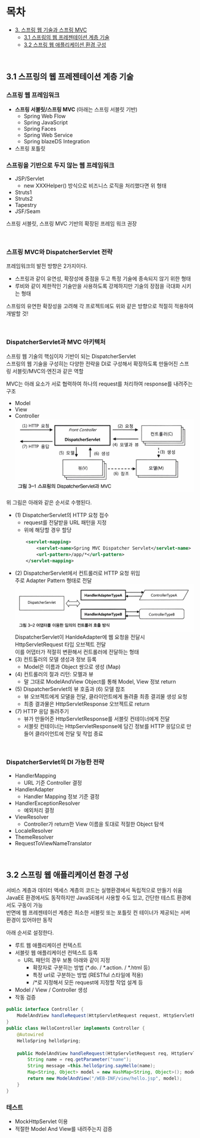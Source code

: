 # 목차    
- [3. 스프링 웹 기술과 스프링 MVC](3.-스프링-웹-기술과-스프링-MVC)
    - [3.1 스프링의 웹 프레젠테이션 계층 기술](3.1-스프링의-웹-프레젠테이션-계층-기술)
    - [3.2 스프링 웹 애플리케이션 환경 구성](3.2-스프링-웹-애플리케이션-환경-구성)

<BR>

## **3.1 스프링의 웹 프레젠테이션 계층 기술**

### **스프링 웹 프레임워크**
- **스프링 서블릿/스프링 MVC** (아래는 스프링 서블릿 기반)
    - Spring Web Flow
    - Spring JavaScript
    - Spring Faces
    - Spring Web Service
    - Spring blazeDS Integration
- 스프링 포틀릿

### **스프링을 기반으로 두지 않는 웹 프레임워크**
- JSP/Servlet
    - new XXXHelper() 방식으로 비즈니스 로직을 처리했다면 위 형태
- Struts1
- Struts2
- Tapestry
- JSF/Seam

스프링 서블릿, 스프링 MVC 기반의 확장된 프레임 워크 권장

<BR>

### **스프링 MVC와 DispatcherServlet 전략**
프레임워크의 발전 방향은 2가지이다.
- 스프링과 같이 유연성, 확장성에 중점을 두고 특정 기술에 종속되지 않기 위한 형태
- 루비와 같이 제한적인 기술만을 사용하도록 강제하지만 기술의 장점을 극대화 시키는 형태

스프링의 유연한 확장성을 고려해 각 프로젝트에도 위와 같은 방향으로 적절히 적용하여 개발할 것!

<BR>

### **DispatcherServlet과 MVC 아키텍처**
스프링 웹 기술의 핵심이자 기반이 되는 DispatcherServlet           
스프링의 웹 기술을 구성히는 다양한 전략을 DI로 구성해서 확장하도록 만들어진 스프링 서블릿/MVC의·엔진과 같은 역할            

MVC는 아래 요소가 서로 협력하여 하나의 request를 처리하여 response를 내려주는 구조
- Model
- View
- Controller
![Alt text](image.png)

위 그림은 아래와 같은 순서로 수행된다.
- (1) DispatcherServlet의 HTTP 요청 접수
    - request를 전달받을 URL 패턴을 지정
    - 위에 해당할 경우 할당
    ```xml
        <servlet-mapping>
            <servlet-name>Spring MVC Dispatcher Servlet</servlet-name>
            <url-pattern>/app/*</url-pattern>
        </servlet-mapping>
    ```
- (2) DispatcherServlet에서 컨트롤러로 HTTP 요청 위임       
주로 Adapter Pattern 형태로 전달
![Alt text](image-1.png)
DispatcherServlet이 HanldeAdapter에 웹 요청을 전달시 HttpServletRequest 타입 오브젝트 전달      
이를 어댑터가 적절히 변환해서 컨트롤러에 전달하는 형태      
- (3) 컨트톨러의 모델 생성과 정보 등록
    - Model은 이름과 Object 쌍으로 생성 (Map)
- (4) 컨트롤러의 절과 리턴: 모멜과 뷰
    - 말 그대로 ModelAndView Object를 통해 Model, View 정보 return
- (5) DispatcherServlet의 뷰 호출과 (6) 모델 참조
    - 뷰 오브젝트에게 모댈을 전달, 클라이언트에게 돌려줄 최종 결괴물 생성 요청
    - 최종 결과물은 HttpServletResponse 오브젝트로 return
- (7) HTTP 응답 돌려주기
    - 뷰가 만들어준 HttpServletResponse를 서블릿 컨테이너에게 전달      
    - 서블릿 컨테이너는 HttpServletResponse에 담긴 정보를 HTTP 응답으로 만들어 클라이언트에 전달 및 작업 종료

<BR>

### **DispatcherServlet의 DI 가능한 전략**
- HandlerMapping
    - URL 기준 Controller 결정
- HandlerAdapter
    - Handler Mapping 정보 기준 결정
- HandlerExceptionResolver
    - 예외처리 결정
- ViewResolver
    - Controller가 return한 View 이름을 토대로 적절한 Object 탐색
- LocaleResolver
- ThemeResolver
- RequestToViewNameTranslator

<BR>

## **3.2 스프링 웹 애플리케이션 환경 구성**
서비스 계층과 데이터 액세스 계층의 코드는 실행환경에서 독립적으로 만들기 쉬움          
JavaEE 환경에서도 동작하지만 JavaSE에서 사용할 수도 있고, 간단한 테스트 환경에 서도 구동이 가능        
반면에 웹 프레젠테이션 계층은 최소한 서블릿 또는 포틀릿 컨 테이너가 제공되는 서버환경이 있어야만 동작      

아래 순서로 설정한다.
- 루트 웹 애플리케이션 컨텍스트
- 서블릿 웹 애플리케이션 컨텍스트 등록
    - URL 패턴의 경우 보통 아래와 같이 지정
        - 확장자로 구분히는 방법 (*.do. / *.action. / *.html 등)
        - 특정 url로 구분하는 방법 (RESTful 스타일에 적용)
        - /*로 지정해서 모든 request에 지정할 작업 설계 등
- Model / View / Controller 생성
- 작동 검증

```java
public interface Controller {
    ModelAndView handleRequest(HttpServletRequest request, HttpServletResponse response) throws Exception;
}
public class HelloController implements Controller {
    @Autowired
    HelloSpring helloSpring; 

    public ModelAndView handleRequest(HttpServletRequest req, HttpServletResponse res) throws Exception {
        String name = req.getParameter("name"); 
        String message =this.helloSpring.sayHello(name);
        Map<String, Object> model = new HashMap<String, Object>(); model.put("message", message);
        return new ModelAndView("/WEB-INF/view/hello.jsp", model);
    }
}
```

### **테스트**
- MockHttpServlet 이용
- 적절한 Model And View를 내려주는지 검증